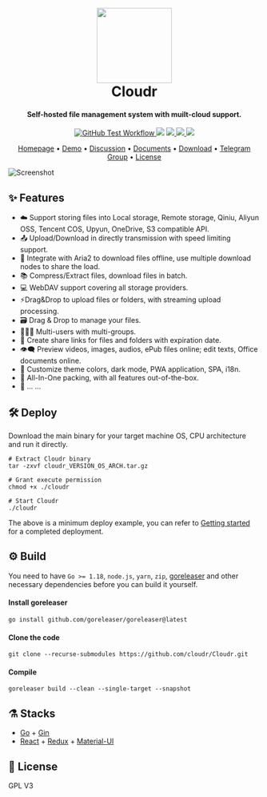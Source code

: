 

<h1 align="center">
  <br>
  <a href="https://cloudr.org/" alt="logo" ><img src="https://raw.githubusercontent.com/cloudr/frontend/master/public/static/img/logo192.png" width="150"/></a>
  <br>
  Cloudr
  <br>
</h1>
<h4 align="center">Self-hosted file management system with muilt-cloud support.</h4>

<p align="center">
  <a href="https://github.com/cloudr/Cloudr/actions/workflows/test.yml">
    <img src="https://img.shields.io/github/actions/workflow/status/cloudr/Cloudr/test.yml?branch=master&style=flat-square"
         alt="GitHub Test Workflow">
  </a>
  <a href="https://codecov.io/gh/cloudr/Cloudr"><img src="https://img.shields.io/codecov/c/github/cloudr/Cloudr?style=flat-square"></a>
  <a href="https://goreportcard.com/report/github.com/cloudr/Cloudr">
      <img src="https://goreportcard.com/badge/github.com/cloudr/Cloudr?style=flat-square">
  </a>
  <a href="https://github.com/cloudr/Cloudr/releases">
    <img src="https://img.shields.io/github/v/release/cloudr/Cloudr?include_prereleases&style=flat-square" />
  </a>
  <a href="https://hub.docker.com/r/cloudr/cloudr">
     <img src="https://img.shields.io/docker/image-size/cloudr/cloudr?style=flat-square"/>
  </a>
</p>
<p align="center">
  <a href="https://cloudr.org">Homepage</a> •
  <a href="https://demo.cloudr.org">Demo</a> •
  <a href="https://forum.cloudr.org/">Discussion</a> •
  <a href="https://docs.cloudr.org/v/en/">Documents</a> •
  <a href="https://github.com/cloudr/Cloudr/releases">Download</a> •
  <a href="https://t.me/cloudr_official">Telegram Group</a> •
  <a href="#scroll-License">License</a>
</p>



![Screenshot](https://raw.githubusercontent.com/cloudr/docs/master/images/homepage.png)

## :sparkles: Features

* :cloud: Support storing files into Local storage, Remote storage, Qiniu, Aliyun OSS, Tencent COS, Upyun, OneDrive, S3 compatible API.
* :outbox_tray: Upload/Download in directly transmission with speed limiting support.
* 💾 Integrate with Aria2 to download files offline, use multiple download nodes to share the load.
* 📚 Compress/Extract files, download files in batch.
* 💻 WebDAV support covering all storage providers.
* :zap:Drag&Drop to upload files or folders, with streaming upload processing.
* :card_file_box: Drag & Drop to manage your files.
* :family_woman_girl_boy:   Multi-users with multi-groups.
* :link: Create share links for files and folders with expiration date.
* :eye_speech_bubble: Preview videos, images, audios, ePub files online; edit texts, Office documents online.
* :art: Customize theme colors, dark mode, PWA application, SPA, i18n.
* :rocket: All-In-One packing, with all features out-of-the-box.
* 🌈 ... ...

## :hammer_and_wrench: Deploy

Download the main binary for your target machine OS, CPU architecture and run it directly.

```shell
# Extract Cloudr binary
tar -zxvf cloudr_VERSION_OS_ARCH.tar.gz

# Grant execute permission
chmod +x ./cloudr

# Start Cloudr
./cloudr
```

The above is a minimum deploy example, you can refer to [Getting started](https://docs.cloudr.org/v/en/getting-started/install) for a completed deployment.

## :gear: Build

You need to have `Go >= 1.18`, `node.js`, `yarn`, `zip`, [goreleaser](https://goreleaser.com/intro/) and other necessary dependencies before you can build it yourself.

#### Install goreleaser

```shell
go install github.com/goreleaser/goreleaser@latest
```

#### Clone the code

```shell
git clone --recurse-submodules https://github.com/cloudr/Cloudr.git
```

#### Compile

```shell
goreleaser build --clean --single-target --snapshot
```

## :alembic: Stacks

* [Go](https://golang.org/) + [Gin](https://github.com/gin-gonic/gin)
* [React](https://github.com/facebook/react) + [Redux](https://github.com/reduxjs/redux) + [Material-UI](https://github.com/mui-org/material-ui)

## :scroll: License

GPL V3
